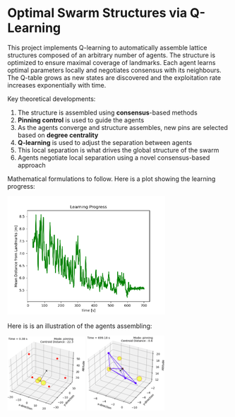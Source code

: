 # Optimal Swarm Structures via Q-Learning

This project implements Q-learning to automatically assemble lattice structures composed of an arbitrary number of agents.
The structure is optimized to ensure maximal coverage of landmarks. 
Each agent learns optimal parameters locally and negotiates consensus with its neighbours.
The Q-table grows as new states are discovered and the exploitation rate increases exponentially with time.

Key theoretical developments:

1. The structure is assembled using **consensus**-based methods
2. **Pinning control** is used to guide the agents
3. As the agents converge and structure assembles, new pins are selected based on **degree centrality**
4. **Q-learning** is used to adjust the separation between agents
5. This local separation is what drives the global structure of the swarm
6. Agents negotiate local separation using a novel consensus-based approach

Mathematical formulations to follow. Here is a plot showing the learning progress:

<p float="center">
    <img src="./Figs_visible/learning_progress_exp9.png" width="71%">
</p>

Here is is an illustration of the agents assembling:

<p float="center">
    <img src="./Figs_visible/assemble9_1.png" width="35%">
    <img src="./Figs_visible/assemble9_2.png" width="35%">
</p>






 

